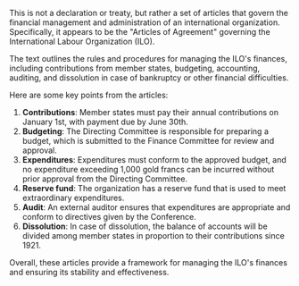 This is not a declaration or treaty, but rather a set of articles that govern the financial management and administration of an international organization. Specifically, it appears to be the "Articles of Agreement" governing the International Labour Organization (ILO).

The text outlines the rules and procedures for managing the ILO's finances, including contributions from member states, budgeting, accounting, auditing, and dissolution in case of bankruptcy or other financial difficulties.

Here are some key points from the articles:

1. **Contributions**: Member states must pay their annual contributions on January 1st, with payment due by June 30th.
2. **Budgeting**: The Directing Committee is responsible for preparing a budget, which is submitted to the Finance Committee for review and approval.
3. **Expenditures**: Expenditures must conform to the approved budget, and no expenditure exceeding 1,000 gold francs can be incurred without prior approval from the Directing Committee.
4. **Reserve fund**: The organization has a reserve fund that is used to meet extraordinary expenditures.
5. **Audit**: An external auditor ensures that expenditures are appropriate and conform to directives given by the Conference.
6. **Dissolution**: In case of dissolution, the balance of accounts will be divided among member states in proportion to their contributions since 1921.

Overall, these articles provide a framework for managing the ILO's finances and ensuring its stability and effectiveness.